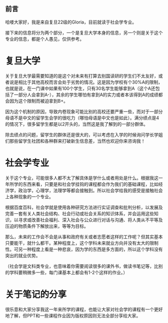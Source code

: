 ## **前言**

哈喽大家好，我是来自复旦22级的Gloria，目前就读于社会学专业。

接下来的信息将分为两个部分，一个是复旦大学本身的信息，另一个则是关于这个专业的信息，都是个人愚见，仅供参考。

# **复旦大学**

关于复旦大学最需要知道的是这个对未来有打算去别国读研的学生们不太友好，或者说是相比于其他高校而言会处于劣势的情况。这是因为学校有个30%A的限制，也就是说，在一门课中如果有100个学生，只有30名学生能够拿到A（这个A还包括了一部分人会拿到A-），其余的学生哪怕有拿到A的实力或者本该得到A的成绩都会因为这个限制而被迫拿到B+。

因为这个机制的原因，导致内卷现象可能比别的高校还要严重一些，而对于一部分母语不是中文的留学生会学的很吃力（哪怕母语是中文也是如此）。满分绩点是4的情况下，很多留学生都是以2开头的，当然这是我了解到的一部分群体。

除去绩点的问题，留学生的群体还是很大的，可以考虑在入学的时候询问学长学姐们那些留学生社团和各种群来打破新生信息差，当然也欢迎你来咨询我！


# **社会学专业**

关于这个专业，可能很多人都不太了解具体是学什么或者用处是什么。根据我这一年所学的东西来看，只要是和社会学挂钩的课程都会作为我们的基础课程，比如经济学，政治学，心理学，法理学等都会接触到。所以社会学给我的感受是接触社会上各种现象的一个专业。

根据百度百科，社会学就是使用各种研究方法进行实证调查和批判分析，以发展及完善一套有关人类社会结构、社会行动或社会关系的知识体系，并会运用这些知识，以寻求或改善社会福利、深入社会与公众进行对话与沟通、将人类从不平等及压迫的物质条件下解放出来，等等为目标。

那么，未来的工作会不会是从事和政府有关或者志愿者这样的工作呢？但其实基本只要能干，就什么都干。某种程度上，这个学科未来就业方向并没有太大的限制性。可另一种程度上看是一种悲哀，因为学的东西是多方面的，所以这个学科没有突出的就业优势。

（社会学是文科类专业，也意味着你需要阅读很多的课外书，做读书笔记等，比别的学科要稍微多一些，每门课基本上都会有1-2个这样的作业。）

# **关于笔记的分享**

很乐意和大家分享我这一年来所学的课程，也能让大家对社会学的课程有一个更好地了解，但PPT和一些课程作业因为版权原因则无法全部分享给大家。

